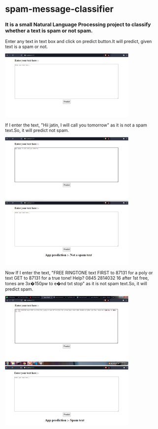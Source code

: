 # spam-message-classifier
<h3>It is a small Natural Language Processing project to classify whether a text is spam or not spam.</h3>
<p>Enter any text in text box and click on predict button.It will predict, given text is a spam or not.</p>
<span>
  <img src="interface.png" width="400" title="Starting interface">
</span>
<p>If I enter the text, "Hii jatin, I will call you tomorrow" as it is not a spam text.So, it will predict not spam. </p>

<span >
  <img src="ham_ex.png" width="400" title="Enter text">
</span>
<span >
  <img src="ham_pred.png" width="400" title="after pressing predict button">
</span>
<p>Now If I enter the text, "FREE RINGTONE text FIRST to 87131 for a poly or text GET to 87131 for a true tone! Help? 0845 2814032 16 after 1st free, tones are 3x�150pw to e�nd txt stop" as it is not spam text.So, it will predict spam. </p>

<span>
  <img src="spam_ex.png" width="400" title="Enter text">
</span>
<span>
  <img src="spam_pred.png" width="400" title="after pressing predict button">
</span>
